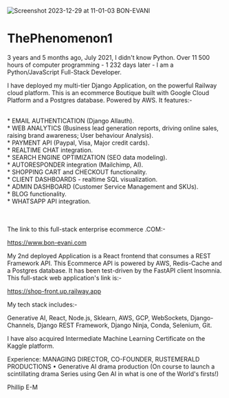 ![Screenshot 2023-12-29 at 11-01-03 BON-EVANI](https://github.com/ThePhenomenon1/ThePhenomenon1/assets/96743401/9c4cce91-bf71-46d5-b7be-f2a2aea5d5d2)

# ThePhenomenon1

3 years and 5 months ago, July 2021, I didn't know Python. Over 11 500 hours of computer programming - 1 232 days later - I am a Python/JavaScript Full-Stack Developer.

I have deployed my multi-tier Django Application, on the powerful Railway cloud platform. 
This is an ecommerce Boutique built with Google Cloud Platform and a Postgres database. Powered by AWS. It features:-

<br>
* EMAIL AUTHENTICATION (Django Allauth).

<br>
* WEB ANALYTICS (Business lead generation reports, driving online sales, raising brand awareness; User behaviour Analysis).

<br>
* PAYMENT API (Paypal, Visa, Major credit cards).

<br>
* REALTIME CHAT integration.

<br>
* SEARCH ENGINE OPTIMIZATION (SEO data modeling).

<br>
* AUTORESPONDER integration (Mailchimp, AI).

<br>
* SHOPPING CART and CHECKOUT functionality.

<br>
* CLIENT DASHBOARDS - realtime SQL visualization.

<br>
* ADMIN DASHBOARD (Customer Service Management and SKUs).

<br>
* BLOG functionality.

<br>
* WHATSAPP API integration.

\
\
The link to this full-stack enterprise ecommerce .COM:-

https://www.bon-evani.com

My 2nd deployed Application is a React frontend that consumes a REST Framework API. 
This Ecommerce API is powered by AWS, Redis-Cache and a Postgres database. It has been test-driven by the FastAPI client Insomnia.
This full-stack web application's link is:-

https://shop-front.up.railway.app

My tech stack includes:-

Generative AI,
React,
Node.js,
Sklearn,
AWS,
GCP,
WebSockets,
Django-Channels,
Django REST Framework,
Django Ninja,
Conda,
Selenium,
Git.

I have also acquired Intermediate Machine Learning Certificate on the Kaggle platform.

Experience: MANAGING DIRECTOR, CO-FOUNDER, RUSTEMERALD PRODUCTIONS
•	Generative AI drama production (On course to launch a scintillating drama Series using Gen AI in what is one of the World's firsts!)


Phillip E-M
